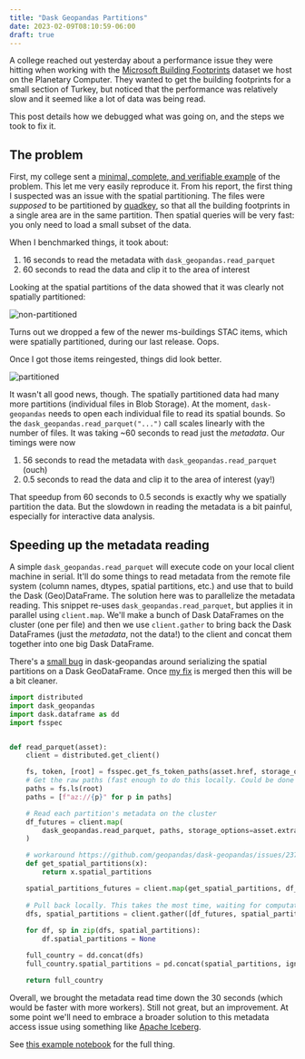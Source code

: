 ```yaml
---
title: "Dask Geopandas Partitions"
date: 2023-02-09T08:10:59-06:00
draft: true
---
```


A college reached out yesterday about a performance issue they were hitting when
working with the [Microsoft Building Footprints][ms-buildings] dataset we host
on the Planetary Computer. They wanted to get the building footprints for a
small section of Turkey, but noticed that the performance was relatively slow
and it seemed like a lot of data was being read.

This post details how we debugged what was going on, and the steps we took to
fix it.

## The problem

First, my college sent a [minimal, complete, and verifiable example][mcve] of
the problem. This let me very easily reproduce it. From his report, the first
thing I suspected was an issue with the spatial partitioning. The files were
*supposed* to be partitioned by [quadkey][quadkey], so that all the building
footprints in a single area are in the same partition. Then spatial queries will
be very fast: you only need to load a small subset of the data.

When I benchmarked things, it took about:

1. 16 seconds to read the metadata with `dask_geopandas.read_parquet`
2. 60 seconds to read the data and clip it to the area of interest

Looking at the spatial partitions of the data showed that it was clearly not
spatially partitioned:

![non-partitioned](/images/dask-geopandas-spatial-partitons-bad.png)

Turns out we dropped a few of the newer ms-buildings STAC items, which were
spatially partitioned, during our last release. Oops.

Once I got those items reingested, things did look better.

![partitioned](/images/dask-geopandas-spatial-partitons-good.png)

It wasn't all good news, though. The spatially partitioned data had many more
partitions (individual files in Blob Storage). At the moment, `dask-geopandas`
needs to open each individual file to read its spatial bounds. So the
`dask_geopandas.read_parquet("...")` call scales linearly with the number of
files. It was taking ~60 seconds to read just the *metadata*. Our timings were now

1. 56 seconds to read the metadata with `dask_geopandas.read_parquet` (ouch)
2. 0.5 seconds to read the data and clip it to the area of interest (yay!)

That speedup from 60 seconds to 0.5 seconds is exactly why we spatially
partition the data. But the slowdown in reading the metadata is a bit painful,
especially for interactive data analysis.

## Speeding up the metadata reading

A simple `dask_geopandas.read_parquet` will execute code on your local client
machine in serial. It'll do some things to read metadata from the remote file
system (column names, dtypes, spatial partitions, etc.) and use that to build
the Dask (Geo)DataFrame. The solution here was to parallelize the metadata
reading. This snippet re-uses `dask_geopandas.read_parquet`, but applies it in
parallel using `client.map`. We'll make a bunch of Dask DataFrames on the
cluster (one per file) and then we use `client.gather` to bring back the Dask
DataFrames (just the *metadata*, not the data!) to the client and concat them
together into one big Dask DataFrame.

There's a [small bug][bug] in dask-geopandas around serializing the spatial
partitions on a Dask GeoDataFrame. Once [my fix][fix] is merged then this will
be a bit cleaner.

```python
import distributed
import dask_geopandas
import dask.dataframe as dd
import fsspec


def read_parquet(asset):
    client = distributed.get_client()

    fs, token, [root] = fsspec.get_fs_token_paths(asset.href, storage_options=asset.extra_fields["table:storage_options"])
    # Get the raw paths (fast enough to do this locally. Could be done on the cluster too)
    paths = fs.ls(root)
    paths = [f"az://{p}" for p in paths]

    # Read each partition's metadata on the cluster
    df_futures = client.map(
        dask_geopandas.read_parquet, paths, storage_options=asset.extra_fields["table:storage_options"]
    )

    # workaround https://github.com/geopandas/dask-geopandas/issues/237
    def get_spatial_partitions(x):
        return x.spatial_partitions

    spatial_partitions_futures = client.map(get_spatial_partitions, df_futures)
    
    # Pull back locally. This takes the most time, waiting for computation
    dfs, spatial_partitions = client.gather([df_futures, spatial_partitions_futures])
    
    for df, sp in zip(dfs, spatial_partitions):
        df.spatial_partitions = None

    full_country = dd.concat(dfs)
    full_country.spatial_partitions = pd.concat(spatial_partitions, ignore_index=True)

    return full_country
```

Overall, we brought the metadata read time down the 30 seconds (which would be
faster with more workers). Still not great, but an improvement. At some point
we'll need to embrace a broader solution to this metadata access issue using
something like [Apache Iceberg][iceberg].


See [this example notebook][notebook] for the full thing.

[ms-buildings]: https://planetarycomputer.microsoft.com/dataset/ms-buildings
[notebook]: https://notebooksharing.space/view/88055f29ae1c26b22f61a1ef5f673cf971f434f2e513933d8de2001d7f49162a#displayOptions=
[mcve]: https://matthewrocklin.com/minimal-bug-reports
[quadkey]: https://learn.microsoft.com/en-us/bingmaps/articles/bing-maps-tile-system
[bug]: https://github.com/geopandas/dask-geopandas/issues/237
[fix]: https://github.com/geopandas/dask-geopandas/pull/238
[iceberg]: https://iceberg.apache.org/